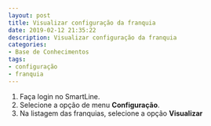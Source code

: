 ```yaml
---
layout: post
title: Visualizar configuração da franquia
date: 2019-02-12 21:35:22
description: Visualizar configuração da franquia
categories: 
- Base de Conhecimentos
tags:
- configuração 
- franquia
---
```


<!-- # Visualizar configuração da franquia -->

1. Faça login no SmartLine.
2. Selecione a opção de menu **Configuração**.
3. Na listagem das franquias, selecione a opção **Visualizar**